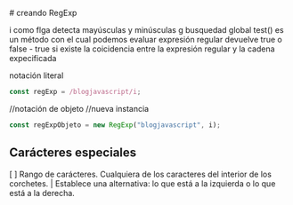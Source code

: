 # creando RegExp

i como flga detecta mayúsculas y minúsculas
g busquedad global
test() es un método con el cual podemos evaluar expresión regular
devuelve true o false - true si existe la coicidencia entre la expresión regular y la cadena expecificada

notación literal

```js
const regExp = /blogjavascript/i;
```

//notación de objeto
//nueva instancia

```js
const regExpObjeto = new RegExp("blogjavascript", i);
```

## Carácteres especiales

[ ] Rango de carácteres. Cualquiera de los caracteres del interior de los corchetes.
| Establece una alternativa: lo que está a la izquierda o lo que está a la derecha.
